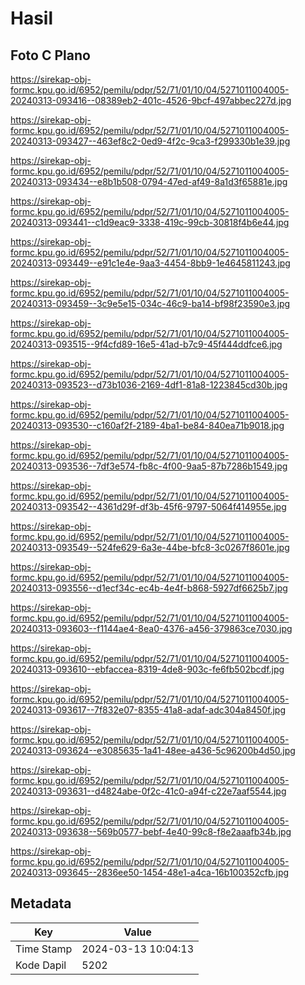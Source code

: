 # Hasil

## Foto C Plano

https://sirekap-obj-formc.kpu.go.id/6952/pemilu/pdpr/52/71/01/10/04/5271011004005-20240313-093416--08389eb2-401c-4526-9bcf-497abbec227d.jpg

https://sirekap-obj-formc.kpu.go.id/6952/pemilu/pdpr/52/71/01/10/04/5271011004005-20240313-093427--463ef8c2-0ed9-4f2c-9ca3-f299330b1e39.jpg

https://sirekap-obj-formc.kpu.go.id/6952/pemilu/pdpr/52/71/01/10/04/5271011004005-20240313-093434--e8b1b508-0794-47ed-af49-8a1d3f65881e.jpg

https://sirekap-obj-formc.kpu.go.id/6952/pemilu/pdpr/52/71/01/10/04/5271011004005-20240313-093441--c1d9eac9-3338-419c-99cb-30818f4b6e44.jpg

https://sirekap-obj-formc.kpu.go.id/6952/pemilu/pdpr/52/71/01/10/04/5271011004005-20240313-093449--e91c1e4e-9aa3-4454-8bb9-1e4645811243.jpg

https://sirekap-obj-formc.kpu.go.id/6952/pemilu/pdpr/52/71/01/10/04/5271011004005-20240313-093459--3c9e5e15-034c-46c9-ba14-bf98f23590e3.jpg

https://sirekap-obj-formc.kpu.go.id/6952/pemilu/pdpr/52/71/01/10/04/5271011004005-20240313-093515--9f4cfd89-16e5-41ad-b7c9-45f444ddfce6.jpg

https://sirekap-obj-formc.kpu.go.id/6952/pemilu/pdpr/52/71/01/10/04/5271011004005-20240313-093523--d73b1036-2169-4df1-81a8-1223845cd30b.jpg

https://sirekap-obj-formc.kpu.go.id/6952/pemilu/pdpr/52/71/01/10/04/5271011004005-20240313-093530--c160af2f-2189-4ba1-be84-840ea71b9018.jpg

https://sirekap-obj-formc.kpu.go.id/6952/pemilu/pdpr/52/71/01/10/04/5271011004005-20240313-093536--7df3e574-fb8c-4f00-9aa5-87b7286b1549.jpg

https://sirekap-obj-formc.kpu.go.id/6952/pemilu/pdpr/52/71/01/10/04/5271011004005-20240313-093542--4361d29f-df3b-45f6-9797-5064f414955e.jpg

https://sirekap-obj-formc.kpu.go.id/6952/pemilu/pdpr/52/71/01/10/04/5271011004005-20240313-093549--524fe629-6a3e-44be-bfc8-3c0267f8601e.jpg

https://sirekap-obj-formc.kpu.go.id/6952/pemilu/pdpr/52/71/01/10/04/5271011004005-20240313-093556--d1ecf34c-ec4b-4e4f-b868-5927df6625b7.jpg

https://sirekap-obj-formc.kpu.go.id/6952/pemilu/pdpr/52/71/01/10/04/5271011004005-20240313-093603--f1144ae4-8ea0-4376-a456-379863ce7030.jpg

https://sirekap-obj-formc.kpu.go.id/6952/pemilu/pdpr/52/71/01/10/04/5271011004005-20240313-093610--ebfaccea-8319-4de8-903c-fe6fb502bcdf.jpg

https://sirekap-obj-formc.kpu.go.id/6952/pemilu/pdpr/52/71/01/10/04/5271011004005-20240313-093617--7f832e07-8355-41a8-adaf-adc304a8450f.jpg

https://sirekap-obj-formc.kpu.go.id/6952/pemilu/pdpr/52/71/01/10/04/5271011004005-20240313-093624--e3085635-1a41-48ee-a436-5c96200b4d50.jpg

https://sirekap-obj-formc.kpu.go.id/6952/pemilu/pdpr/52/71/01/10/04/5271011004005-20240313-093631--d4824abe-0f2c-41c0-a94f-c22e7aaf5544.jpg

https://sirekap-obj-formc.kpu.go.id/6952/pemilu/pdpr/52/71/01/10/04/5271011004005-20240313-093638--569b0577-bebf-4e40-99c8-f8e2aaafb34b.jpg

https://sirekap-obj-formc.kpu.go.id/6952/pemilu/pdpr/52/71/01/10/04/5271011004005-20240313-093645--2836ee50-1454-48e1-a4ca-16b100352cfb.jpg


## Metadata

| Key        | Value               |
| ---------- | ------------------- |
| Time Stamp | 2024-03-13 10:04:13 |
| Kode Dapil | 5202                |



